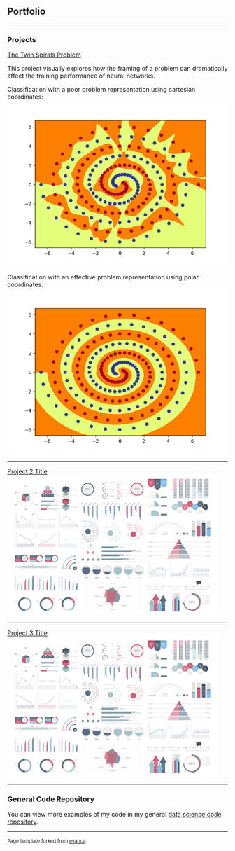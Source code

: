 ## Portfolio

---

### Projects

[The Twin Spirals Problem](https://github.com/dmc-au/twin-spirals)

This project visually explores how the framing of a problem can dramatically affect the training performance of neural networks.

Classification with a poor problem representation using cartesian coordinates:
<img src="https://raw.githubusercontent.com/dmc-au/twin-spirals/main/images/raw_out.png"/>

Classification with an effective problem representation using polar coordinates:
<img src="https://raw.githubusercontent.com/dmc-au/twin-spirals/main/images/polar_out.png"/>

---
[Project 2 Title](/pdf/sample_presentation.pdf)
<img src="images/dummy_thumbnail.jpg?raw=true"/>

---
[Project 3 Title](http://example.com/)
<img src="images/dummy_thumbnail.jpg?raw=true"/>

---

### General Code Repository

You can view more examples of my code in my general [data science code repository](https://github.com/dmc-au/data-science).

---
<p style="font-size:11px">Page template forked from <a href="https://github.com/evanca/quick-portfolio">evanca</a></p>
<!-- Remove above link if you don't want to attibute -->
